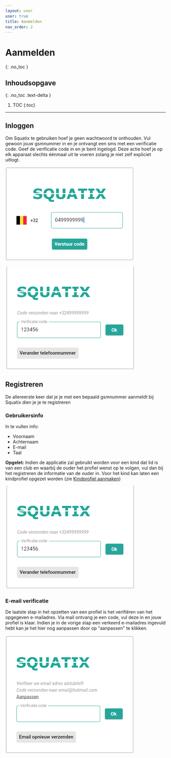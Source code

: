 ```yaml
---
layout: user
user: true
title: Aanmelden
nav_order: 2
---
```


# Aanmelden
{: .no_toc }

## Inhoudsopgave
{: .no_toc .text-delta }

1. TOC
{:toc}

---

## Inloggen

Om Squatix te gebruiken hoef je geen wachtwoord te onthouden. Vul gewoon jouw gsmnummer in en je ontvangt een sms met een verificatie code. Geef de verificatie code in en je bent ingelogd.
Deze actie hoef je op elk apparaat slechts éénmaal uit te voeren zolang je niet zelf expliciet uitlogt.

![sign in](/assets/images/sign_in_phone.png)

![sign in](/assets/images/sign_in_verify.png)

	
## Registreren

De allereerste keer dat je je met een bepaald gsmnummer aanmeldt bij Squatix dien je je te registreren

### Gebruikersinfo

In te vullen info:
- Voornaam
- Achternaam
- E-mail
- Taal 

**Opgelet:** Indien de applicatie zal gebruikt worden voor een kind dat lid is van een club en waarbij de ouder het profiel wenst op te volgen, vul dan bij het registreren de informatie van de
ouder in. Voor het kind kan laten een kindprofiel opgezet worden (zie [Kindprofiel aanmaken](profile.md#kindprofiel-aanmaken))

![sign in](/assets/images/sign_in_verify.png)

### E-mail verificatie

De laatste stap in het opzetten van een profiel is het verifiëren van het opgegeven e-mailadres. Via mail ontvang je een code, vul deze in en jouw profiel is klaar. Indien je in de vorige stap
een verkeerd e-mailadres ingevuld hebt kan je het hier nog aanpassen door op "aanpassen" te klikken.

![verify mail](/assets/images/email_verification.png)